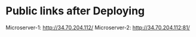 # Public links after Deploying
Microserver-1: http://34.70.204.112/
Microserver-2: http://34.70.204.112:81/
